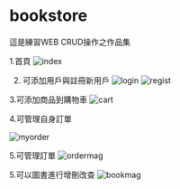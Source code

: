 # bookstore
這是練習WEB CRUD操作之作品集

1.首頁
![index](https://user-images.githubusercontent.com/89484381/193999923-f1bab914-610d-48ef-89ef-e22212630477.jpg)

2. 可添加用戶與註冊新用戶
![login](https://user-images.githubusercontent.com/89484381/194000421-eaccf8c8-577e-4b68-af0f-494ceb69fe75.jpg)
![regist](https://user-images.githubusercontent.com/89484381/194000466-4afed765-ad79-4f24-9947-8714218ae01e.jpg)

3.可添加商品到購物車
![cart](https://user-images.githubusercontent.com/89484381/194000545-ebec0869-0033-49a0-84b0-3cf634436603.jpg)

4.可管理自身訂單

![myorder](https://user-images.githubusercontent.com/89484381/194000749-ba6bcff7-4735-4646-a3f5-33afe277eb7b.jpg)

5.可管理訂單
![ordermag](https://user-images.githubusercontent.com/89484381/194000938-f2bbd25f-8f56-4d43-90d5-4fc201f1de49.jpg)

5.可以圖書進行增刪改查
![bookmag](https://user-images.githubusercontent.com/89484381/194001079-e47c2445-88d5-4de2-a54d-4b76f972af8d.jpg)
